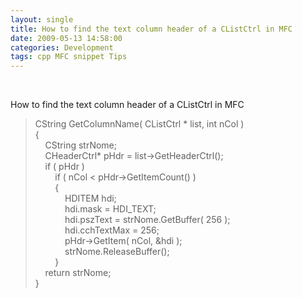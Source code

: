 ```yaml
---
layout: single
title: How to find the text column header of a CListCtrl in MFC
date: 2009-05-13 14:58:00
categories: Development
tags: cpp MFC snippet Tips
---
```

<p>&#160;</p>  <p>How to find the text column header of a CListCtrl in MFC</p>  <blockquote>   <p>CString GetColumnName( CListCtrl * list, int nCol )     <br />{      <br />&#160;&#160;&#160; CString strNome;       <br />&#160;&#160;&#160; CHeaderCtrl* pHdr = list-&gt;GetHeaderCtrl();      <br />&#160;&#160;&#160; if ( pHdr )      <br />&#160;&#160;&#160;&#160;&#160;&#160;&#160; if ( nCol &lt; pHdr-&gt;GetItemCount() )      <br />&#160;&#160;&#160;&#160;&#160;&#160;&#160; {      <br />&#160;&#160;&#160;&#160;&#160;&#160;&#160;&#160;&#160;&#160;&#160; HDITEM hdi;      <br />&#160;&#160;&#160;&#160;&#160;&#160;&#160;&#160;&#160;&#160;&#160; hdi.mask = HDI_TEXT;      <br />&#160;&#160;&#160;&#160;&#160;&#160;&#160;&#160;&#160;&#160;&#160; hdi.pszText = strNome.GetBuffer( 256 );      <br />&#160;&#160;&#160;&#160;&#160;&#160;&#160;&#160;&#160;&#160;&#160; hdi.cchTextMax = 256;      <br />&#160;&#160;&#160;&#160;&#160;&#160;&#160;&#160;&#160;&#160;&#160; pHdr-&gt;GetItem( nCol, &amp;hdi );      <br />&#160;&#160;&#160;&#160;&#160;&#160;&#160;&#160;&#160;&#160;&#160; strNome.ReleaseBuffer();      <br />&#160;&#160;&#160;&#160;&#160;&#160;&#160; }      <br />&#160;&#160;&#160; return strNome;      <br />}</p></blockquote>
